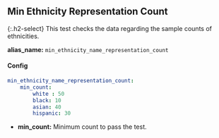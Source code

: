 
## Min Ethnicity Representation Count

<div class="main-docs" markdown="1"><div class="h3-box" markdown="1">

{:.h2-select}
This test checks the data regarding the sample counts of ethnicities.

**alias_name:** `min_ethnicity_name_representation_count`


#### Config
```yaml
min_ethnicity_name_representation_count:
    min_count: 
        white : 50
        black: 10
        asian: 40
        hispanic: 30           
```
- **min_count:** Minimum count to pass the test.

<!-- #### Examples -->
